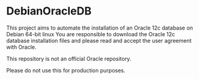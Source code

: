 # DebianOracleDB

This project aims to automate the installation of an Oracle 12c database on Debian 64-bit linux
You are responsible to download the Oracle 12c database installation files and please read and
accept the user agreement with Oracle.

This repository is not an official Oracle repository.

Please do not use this for production purposes.
